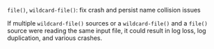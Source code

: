 `file()`, `wildcard-file()`: fix crash and persist name collision issues

If multiple `wildcard-file()` sources or a `wildcard-file()` and a `file()` source were reading the same input file,
it could result in log loss, log duplication, and various crashes.
